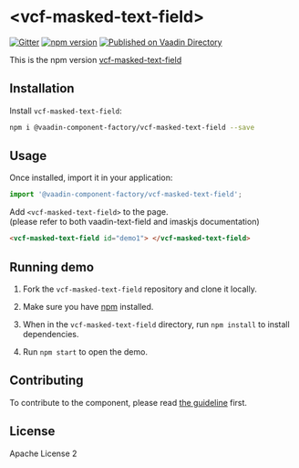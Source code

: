 # &lt;vcf-masked-text-field&gt;

[![Gitter](https://badges.gitter.im/Join%20Chat.svg)](https://gitter.im/vaadin/web-components?utm_source=badge&utm_medium=badge&utm_campaign=pr-badge)
[![npm version](https://badgen.net/npm/v/@vaadin-component-factory/vcf-masked-text-field)](https://www.npmjs.com/package/@vaadin-component-factory/vcf-masked-text-field)
[![Published on Vaadin Directory](https://img.shields.io/badge/Vaadin%20Directory-published-00b4f0.svg)](https://vaadin.com/directory/component/vaadin-component-factory/vcf-masked-text-field)

This is the npm version [vcf-masked-text-field](https://github.com/vaadin-component-factory/vcf-masked-text-field)

## Installation

Install `vcf-masked-text-field`:

```sh
npm i @vaadin-component-factory/vcf-masked-text-field --save
```

## Usage

Once installed, import it in your application:

```js
import '@vaadin-component-factory/vcf-masked-text-field';
```

Add `<vcf-masked-text-field>` to the page.<br>(please refer to both vaadin-text-field and imaskjs documentation)

```html
<vcf-masked-text-field id="demo1"> </vcf-masked-text-field>
```

## Running demo

1. Fork the `vcf-masked-text-field` repository and clone it locally.

1. Make sure you have [npm](https://www.npmjs.com/) installed.

1. When in the `vcf-masked-text-field` directory, run `npm install` to install dependencies.

1. Run `npm start` to open the demo.

## Contributing

To contribute to the component, please read [the guideline](https://github.com/vaadin/vaadin-core/blob/master/CONTRIBUTING.md) first.

## License

Apache License 2

